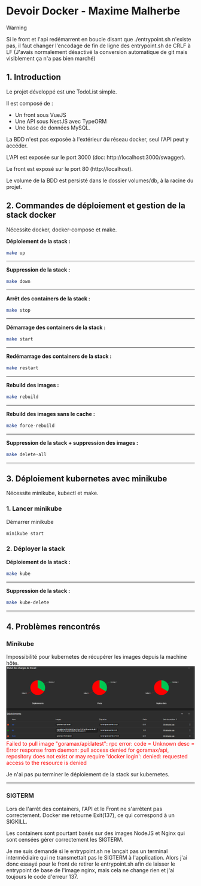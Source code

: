 # Devoir Docker - Maxime Malherbe

> [!WARNING]
> Si le front et l'api redémarrent en boucle disant que ./entrypoint.sh n'existe pas, il faut changer l'encodage de fin de ligne des entrypoint.sh de CRLF à LF (J'avais normalement désactivé la conversion automatique de git mais visiblement ça n'a pas bien marché)

## 1. Introduction

Le projet développé est une TodoList simple.

Il est composé de :

- Un front sous VueJS
- Une API sous NestJS avec TypeORM
- Une base de données MySQL.

La BDD n'est pas exposée à l'extérieur du réseau docker, seul l'API peut y accéder.

L'API est exposée sur le port 3000 (doc: http://localhost:3000/swagger).

Le front est exposé sur le port 80 (http://localhost).

Le volume de la BDD est persisté dans le dossier volumes/db, à la racine du projet.

## 2. Commandes de déploiement et gestion de la stack docker

Nécessite docker, docker-compose et make.

**Déploiement de la stack :**

```bash
make up
```

---

**Suppression de la stack :**

```bash
make down
```

---

**Arrêt des containers de la stack :**

```bash
make stop
```

---

**Démarrage des containers de la stack :**

```bash
make start
```

---

**Redémarrage des containers de la stack :**

```bash
make restart
```

---

**Rebuild des images :**

```bash
make rebuild
```

---

**Rebuild des images sans le cache :**

```bash
make force-rebuild
```

---

**Suppression de la stack + suppression des images :**

```bash
make delete-all
```

---

## 3. Déploiement kubernetes avec minikube

Nécessite minikube, kubectl et make.

### 1. Lancer minikube

Démarrer minikube

```bash
minikube start
```

### 2. Déployer la stack

**Déploiement de la stack :**

```bash
make kube
```

---

**Suppression de la stack :**

```bash
make kube-delete
```

---

## 4. Problèmes rencontrés

### Minikube

Impossibilité pour kubernetes de récupérer les images depuis la machine hôte.
![Image dashboard Minikube](./readme_images/minikube-dashboard.png)
<span style="color:red">Failed to pull image "goramax/api:latest": rpc error: code = Unknown desc = Error response from daemon: pull access denied for goramax/api, repository does not exist or may require 'docker login': denied: requested access to the resource is denied</span>

Je n'ai pas pu terminer le déploiement de la stack sur kubernetes.

---

### SIGTERM

Lors de l'arrêt des containers, l'API et le Front ne s'arrêtent pas correctement.
Docker me retourne Exit(137), ce qui correspond à un SIGKILL.

Les containers sont pourtant basés sur des images NodeJS et Nginx qui sont censées gérer correctement les SIGTERM.

Je me suis demandé si le entrypoint.sh ne lançait pas un terminal intermédiaire qui ne transmettait pas le SIGTERM à l'application.
Alors j'ai donc essayé pour le front de retirer le entrypoint.sh afin de laisser le entrypoint de base de l'image nginx, mais cela ne change rien et j'ai toujours le code d'erreur 137.
